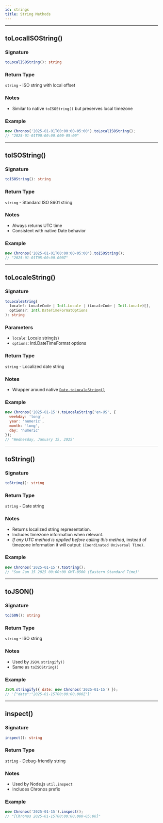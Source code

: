 ```yaml
---
id: strings
title: String Methods
---
```


<!-- markdownlint-disable-file MD024 -->

---

## toLocalISOString()

### Signature

```typescript
toLocalISOString(): string
```

### Return Type

`string` - ISO string with local offset

### Notes

- Similar to native `toISOString()` but preserves local timezone

### Example

```javascript
new Chronos('2025-01-01T00:00:00-05:00').toLocalISOString();
// "2025-01-01T00:00:00.000-05:00"
```

---

## toISOString()

### Signature

```typescript
toISOString(): string
```

### Return Type

`string` - Standard ISO 8601 string

### Notes

- Always returns UTC time
- Consistent with native Date behavior

### Example

```javascript
new Chronos('2025-01-01T00:00:00-05:00').toISOString();
// "2025-01-01T05:00:00.000Z"
```

---

## toLocaleString()

### Signature

```typescript
toLocaleString(
  locale?: LocaleCode | Intl.Locale | (LocaleCode | Intl.Locale)[],
  options?: Intl.DateTimeFormatOptions
): string
```

### Parameters

- `locale`: Locale string(s)
- `options`: Intl.DateTimeFormat options

### Return Type

`string` - Localized date string

### Notes

- Wrapper around native [`Date.toLocaleString()`](https://developer.mozilla.org/en-US/docs/Web/JavaScript/Reference/Global_Objects/Date/toLocaleString)

### Example

```javascript
new Chronos('2025-01-15').toLocaleString('en-US', { 
  weekday: 'long', 
  year: 'numeric', 
  month: 'long', 
  day: 'numeric' 
});
// "Wednesday, January 15, 2025"
```

---

## toString()

### Signature

```typescript
toString(): string
```

### Return Type

`string` - Date string

### Notes

- Returns localized string representation.
- Includes timezone information when relevant.
- *If any UTC method is applied before calling this method*, instead of timezone information it will output: `(Coordinated Universal Time)`.

### Example

```javascript
new Chronos('2025-01-15').toString();
// "Sun Jan 15 2025 00:00:00 GMT-0500 (Eastern Standard Time)"
```

---

## toJSON()

### Signature

```typescript
toJSON(): string
```

### Return Type

`string` - ISO string

### Notes

- Used by `JSON.stringify()`
- Same as `toISOString()`

### Example

```javascript
JSON.stringify({ date: new Chronos('2025-01-15') });
// '{"date":"2025-01-15T00:00:00.000Z"}'
```

---

## inspect()

### Signature

```typescript
inspect(): string
```

### Return Type

`string` - Debug-friendly string

### Notes

- Used by Node.js `util.inspect`
- Includes Chronos prefix

### Example

```javascript
new Chronos('2025-01-15').inspect();
// "[Chronos 2025-01-15T00:00:00.000-05:00]"
```
